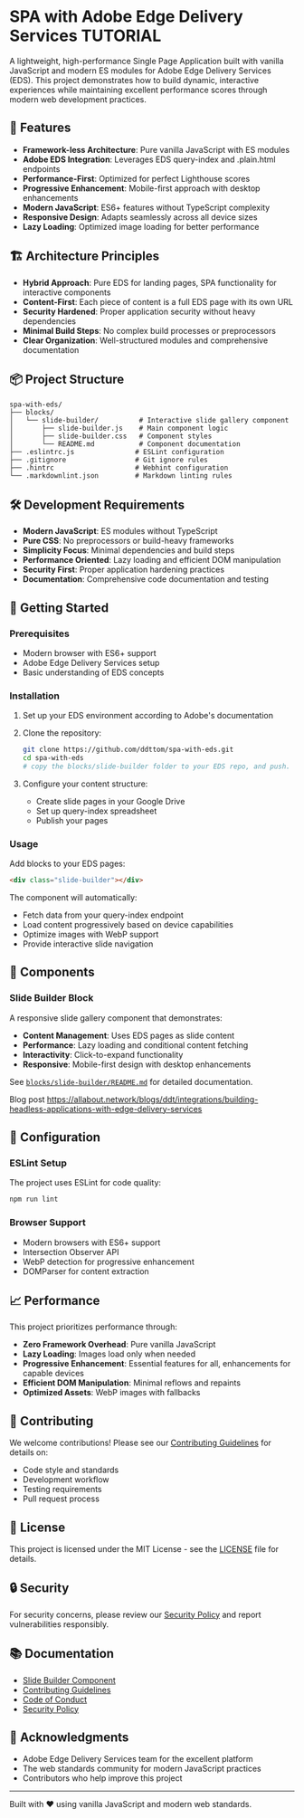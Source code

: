 # SPA with Adobe Edge Delivery Services TUTORIAL

A lightweight, high-performance Single Page Application built with vanilla JavaScript and modern ES modules for Adobe Edge Delivery Services (EDS). This project demonstrates how to build dynamic, interactive experiences while maintaining excellent performance scores through modern web development practices.

## 🚀 Features

- **Framework-less Architecture**: Pure vanilla JavaScript with ES modules
- **Adobe EDS Integration**: Leverages EDS query-index and .plain.html endpoints
- **Performance-First**: Optimized for perfect Lighthouse scores
- **Progressive Enhancement**: Mobile-first approach with desktop enhancements
- **Modern JavaScript**: ES6+ features without TypeScript complexity
- **Responsive Design**: Adapts seamlessly across all device sizes
- **Lazy Loading**: Optimized image loading for better performance

## 🏗️ Architecture Principles

- **Hybrid Approach**: Pure EDS for landing pages, SPA functionality for interactive components
- **Content-First**: Each piece of content is a full EDS page with its own URL
- **Security Hardened**: Proper application security without heavy dependencies
- **Minimal Build Steps**: No complex build processes or preprocessors
- **Clear Organization**: Well-structured modules and comprehensive documentation

## 📦 Project Structure

```
spa-with-eds/
├── blocks/
│   └── slide-builder/          # Interactive slide gallery component
│       ├── slide-builder.js    # Main component logic
│       ├── slide-builder.css   # Component styles
│       └── README.md           # Component documentation
├── .eslintrc.js               # ESLint configuration
├── .gitignore                 # Git ignore rules
├── .hintrc                    # Webhint configuration
└── .markdownlint.json         # Markdown linting rules
```

## 🛠️ Development Requirements

- **Modern JavaScript**: ES modules without TypeScript
- **Pure CSS**: No preprocessors or build-heavy frameworks
- **Simplicity Focus**: Minimal dependencies and build steps
- **Performance Oriented**: Lazy loading and efficient DOM manipulation
- **Security First**: Proper application hardening practices
- **Documentation**: Comprehensive code documentation and testing

## 🚦 Getting Started

### Prerequisites

- Modern browser with ES6+ support
- Adobe Edge Delivery Services setup
- Basic understanding of EDS concepts

### Installation

1. Set up your EDS environment according to Adobe's documentation


2. Clone the repository:
   ```bash
   git clone https://github.com/ddttom/spa-with-eds.git
   cd spa-with-eds
   # copy the blocks/slide-builder folder to your EDS repo, and push.
   ```

3. Configure your content structure:
   - Create slide pages in your Google Drive
   - Set up query-index spreadsheet
   - Publish your pages

### Usage

Add blocks to your EDS pages:

```html
<div class="slide-builder"></div>
```

The component will automatically:
- Fetch data from your query-index endpoint
- Load content progressively based on device capabilities
- Optimize images with WebP support
- Provide interactive slide navigation

## 🎯 Components

### Slide Builder Block

A responsive slide gallery component that demonstrates:
- **Content Management**: Uses EDS pages as slide content
- **Performance**: Lazy loading and conditional content fetching
- **Interactivity**: Click-to-expand functionality
- **Responsive**: Mobile-first design with desktop enhancements

See [`blocks/slide-builder/README.md`](blocks/slide-builder/README.md) for detailed documentation.

Blog post https://allabout.network/blogs/ddt/integrations/building-headless-applications-with-edge-delivery-services


## 🔧 Configuration

### ESLint Setup

The project uses ESLint for code quality:

```bash
npm run lint
```

### Browser Support

- Modern browsers with ES6+ support
- Intersection Observer API
- WebP detection for progressive enhancement
- DOMParser for content extraction

## 📈 Performance

This project prioritizes performance through:

- **Zero Framework Overhead**: Pure vanilla JavaScript
- **Lazy Loading**: Images load only when needed
- **Progressive Enhancement**: Essential features for all, enhancements for capable devices
- **Efficient DOM Manipulation**: Minimal reflows and repaints
- **Optimized Assets**: WebP images with fallbacks

## 🤝 Contributing

We welcome contributions! Please see our [Contributing Guidelines](CONTRIBUTING.md) for details on:

- Code style and standards
- Development workflow
- Testing requirements
- Pull request process

## 📄 License

This project is licensed under the MIT License - see the [LICENSE](LICENSE) file for details.

## 🔒 Security

For security concerns, please review our [Security Policy](SECURITY.md) and report vulnerabilities responsibly.

## 📚 Documentation

- [Slide Builder Component](blocks/slide-builder/README.md)
- [Contributing Guidelines](CONTRIBUTING.md)
- [Code of Conduct](CODE_OF_CONDUCT.md)
- [Security Policy](SECURITY.md)

## 🌟 Acknowledgments

- Adobe Edge Delivery Services team for the excellent platform
- The web standards community for modern JavaScript practices
- Contributors who help improve this project

---

Built with ❤️ using vanilla JavaScript and modern web standards.
